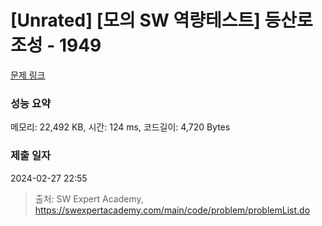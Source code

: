 # [Unrated] [모의 SW 역량테스트] 등산로 조성 - 1949 

[문제 링크](https://swexpertacademy.com/main/code/problem/problemDetail.do?contestProbId=AV5PoOKKAPIDFAUq) 

### 성능 요약

메모리: 22,492 KB, 시간: 124 ms, 코드길이: 4,720 Bytes

### 제출 일자

2024-02-27 22:55



> 출처: SW Expert Academy, https://swexpertacademy.com/main/code/problem/problemList.do